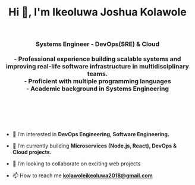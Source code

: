 <h1 align="center">Hi 👋, I'm Ikeoluwa Joshua Kolawole</h1>
<br>
<h3 align="center">
    Systems Engineer -  DevOps(SRE) & Cloud  
    <br>
    <br>
    - Professional experience building scalable systems and improving real-life software infrastructure in multidisciplinary teams. 
    <br>
    - Proficient with multiple programming languages
    <br>
    - Academic background in Systems Engineering
    <br>
    <br>
    <br>
</h3>
<br>
<br>

- 🔭 I’m interested in **DevOps Engineering, Software Engineering.**

- 🌱 I’m currently building **Microservices (Node.js, React), DevOps & Cloud projects.**

- 👯 I’m looking to collaborate on exciting web projects

- 📫 How to reach me **kolawoleikeoluwa2018@gmail.com**
<br>
